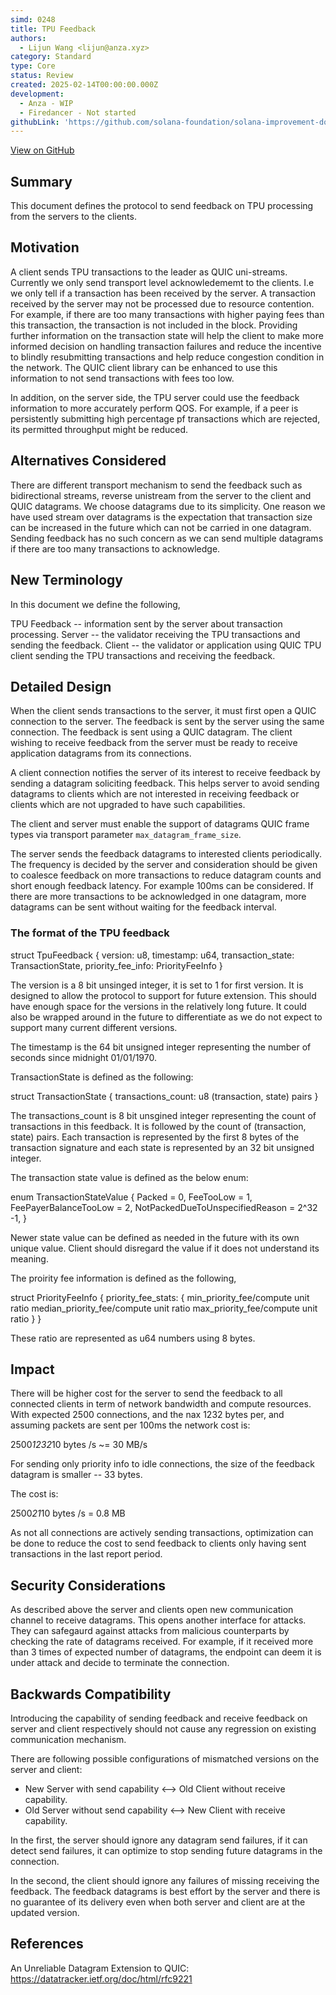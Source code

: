 ```yaml
---
simd: 0248
title: TPU Feedback
authors:
  - Lijun Wang <lijun@anza.xyz>
category: Standard
type: Core
status: Review
created: 2025-02-14T00:00:00.000Z
development:
  - Anza - WIP
  - Firedancer - Not started
githubLink: 'https://github.com/solana-foundation/solana-improvement-documents/pull/248'
---
```

[View on GitHub](https://github.com/solana-foundation/solana-improvement-documents/pull/248)


## Summary

This document defines the protocol to send feedback on TPU processing from the
servers to the clients.

## Motivation

A client sends TPU transactions to the leader as QUIC uni-streams. Currently we
only send transport level acknowledememt to the clients. I.e we only tell if a
transaction has been received by the server. A transaction received by the
server may not be processed due to resource contention. For example, if there
are too many transactions with higher paying fees than this transaction, the
transaction is not included in the block. Providing further information on the
transaction state will help the client to make more informed decision on
handling transaction failures and reduce the incentive to blindly resubmitting
transactions and help reduce congestion condition in the network. The QUIC
client library can be enhanced to use this information to not send transactions
with fees too low.

In addition, on the server side, the TPU server could use the feedback
information to more accurately perform QOS. For example, if a peer is
persistently submitting high percentage pf transactions which are rejected,
its permitted throughput might be reduced.

## Alternatives Considered

There are different transport mechanism to send the feedback such as
bidirectional streams, reverse unistream from the server to the client and
QUIC datagrams. We choose datagrams due to its simplicity. One reason we have
used stream over datagrams is the expectation that transaction size can be
increased in the future which can not be carried in one datagram. Sending
feedback has no such concern as we can send multiple datagrams if there are
too many transactions to acknowledge.

## New Terminology

In this document we define the following,

TPU Feedback -- information sent by the server about transaction processing.
Server -- the validator receiving the TPU transactions and sending the feedback.
Client -- the validator or application using QUIC TPU client sending the TPU
          transactions and receiving the feedback.

## Detailed Design

When the client sends transactions to the server, it must first open a QUIC
connection to the server. The feedback is sent by the server using the same
connection. The feedback is sent using a QUIC datagram. The client wishing to
receive feedback from the server must be ready to receive application datagrams
from its connections.

A client connection notifies the server of its interest to receive feedback by
sending a datagram soliciting feedback. This helps server to avoid sending
datagrams to clients which are not interested in receiving feedback or clients
which are not upgraded to have such capabilities.

The client and server must enable the support of datagrams QUIC frame types
via transport parameter `max_datagram_frame_size`.

The server sends the feedback datagrams to interested clients periodically.
The frequency is decided by the server and consideration should be given to
coalesce feedback on more transactions to reduce datagram counts and short
enough feedback latency. For example 100ms can be considered. If there are
more transactions to be acknowledged in one datagram, more datagrams
can be sent without waiting for the feedback interval.

### The format of the TPU feedback

struct TpuFeedback {
  version: u8,
  timestamp: u64,
  transaction_state: TransactionState,
  priority_fee_info: PriorityFeeInfo
}

The version is a 8 bit unsinged integer, it is set to 1 for first version. It
is designed to allow the protocol to support for future extension. This should
have enough space for the versions in the relatively long future. It could also
be wrapped around in the future to differentiate as we do not expect to support
many current different versions.

The timestamp is the 64 bit unsigned integer representing the number of seconds
since midnight 01/01/1970.

TransactionState is defined as the following:

struct TransactionState {
  transactions_count: u8
  (transaction, state) pairs
}

The transactions_count is 8 bit unsgined integer representing the count of
transactions in this feedback. It is followed by the count of
(transaction, state) pairs. Each transaction is represented by the first 8 bytes
of the transaction signature and each state is represented by an 32 bit unsigned
integer.

The transaction state value is defined as the below enum:

enum TransactionStateValue {
  Packed = 0,
  FeeTooLow = 1,
  FeePayerBalanceTooLow = 2,
  NotPackedDueToUnspecifiedReason = 2^32 -1,
}

Newer state value can be defined as needed in the future with its own unique
value. Client should disregard the value if it does not understand its meaning.

The proirity fee information is defined as the following,

struct PriorityFeeInfo {
  priority_fee_stats: {
    min_priority_fee/compute unit ratio
    median_priority_fee/compute unit ratio
    max_priority_fee/compute unit ratio
  }
}

These ratio are represented as u64 numbers using 8 bytes.

## Impact

There will be higher cost for the server to send the feedback to all connected
clients in term of network bandwidth and compute resources. With expected
2500 connections, and the nax 1232 bytes per, and assuming packets are sent
per 100ms the network cost is:

2500*1232*10 bytes /s ~= 30 MB/s

For sending only priority info to idle connections, the size of the feedback
datagram is smaller -- 33 bytes.

The cost is:

2500*21*10 bytes /s = 0.8 MB

As not all connections are actively sending transactions, optimization can be
done to reduce the cost to send feedback to clients only having sent
transactions in the last report period.

## Security Considerations

As described above the server and clients open new communication channel to
receive datagrams. This opens another interface for attacks. They can safegaurd
against attacks from malicious counterparts by checking the rate of datagrams
received. For example, if it received more than 3 times of expected number of
datagrams, the endpoint can deem it is under attack and decide to terminate
the connection.

## Backwards Compatibility

Introducing the capability of sending feedback and receive feedback on server
and client respectively should not cause any regression on existing
communication mechanism.

There are following possible configurations of mismatched versions on the
server and client:

* New Server with send capability <--> Old Client without receive capability.
* Old Server without send capability <--> New Client with receive capability.

In the first, the server should ignore any datagram send failures, if it can
detect send failures, it can optimize to stop sending future datagrams in the
connection.

In the second, the client should ignore any failures of missing receiving the
feedback. The feedback datagrams is best effort by the server and there is
no guarantee of its delivery even when both server and client are at the updated
version.

## References

An Unreliable Datagram Extension to QUIC:
https://datatracker.ietf.org/doc/html/rfc9221
